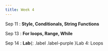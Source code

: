 ```yaml
---
title: Week 4
---
```


Sep 11
: **Style, Conditionals, String Functions**
  
Sep 13
: **For loops, Range, While**

Sep 14
: **Lab**{: .label .label-purple }Lab 4: Loops
